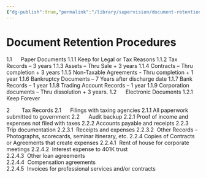 ```yaml
---
{"dg-publish":true,"permalink":"/library/supervision/document-retention-procedures/"}
---
```



# Document Retention Procedures
1.1      Paper Documents
	1.1.1 Keep for Legal or Tax Reasons
	1.1.2 Tax Records – 3 years
	1.1.3 Assets – Thru Sale + 3 years
	1.1.4 Contracts – Thru completion + 3 years
	1.1.5 Non-Taxable Agreements - Thru completion + 1 year
	1.1.6 Bankruptcy Documents – 7 Years after discharge date
	1.1.7 Bank Records – 1 year
	1.1.8 Trading Account Records – 1 year
	1.1.9 Corporation documents – Thru dissolution + 3 years.
1.2      Electronic Documents
	1.2.1 Keep Forever

2        Tax Records
	2.1      Filings with taxing agencies
		2.1.1 All paperwork submitted to government
	2.2      Audit backup
		2.2.1 Proof of income and expenses not filed with taxes
		2.2.2 Accounts payable and receipts
		2.2.3 Trip documentation
			2.2.3.1  Receipts and expenses
			2.2.3.2  Other Records – Photographs, scorecards, seminar itinerary, etc.
		2.2.4 Copies of Contracts or Agreements that create expenses
			2.2.4.1  Rent of house for corporate meetings
			2.2.4.2  Interest expense to 401K trust			
			2.2.4.3  Other loan agreements			
			2.2.4.4  Compensation agreements			
			2.2.4.5  Invoices for professional services and/or contracts
